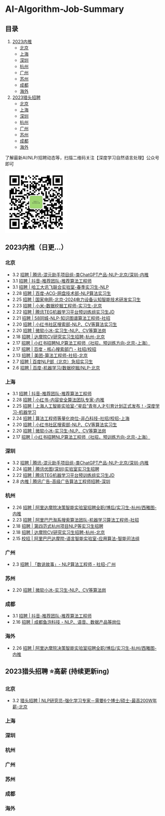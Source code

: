 # AI-Algorithm-Job-Summary
## 目录
1. [2023内推](#2023内推)
    - [北京](#2023内推-北京)
    - [上海](#2023内推-上海)
    - [深圳](#2023内推-深圳)
    - [杭州](#2023内推-杭州)
    - [广州](#2023内推-广州)
    - [苏州](#2023内推-苏州)
    - [成都](#2023内推-成都)
    - [海外](#2023内推-海外)
2. [2023猎头招聘](#2023猎头招聘)
    - [北京](#2023猎头招聘-北京)
    - [上海](#2023猎头招聘-上海)
    - [深圳](#2023猎头招聘-深圳)
    - [杭州](#2023猎头招聘-杭州)
    - [广州](#2023猎头招聘-广州)
    - [苏州](#2023猎头招聘-苏州)
    - [成都](#2023猎头招聘-成都)
    - [海外](#2023猎头招聘-海外)

了解最新AI/NLP/招聘动态等，扫描二维码关注【深度学习自然语言处理】公众号即可

<img src="img/公众号二维码.jpg" width = "200" height = "200" alt="每天推送NLP等先关知识~" align=center />

## <span id="2023内推">2023内推（日更...）</span>
### <span id="2023内推-北京">北京</span>
- 3.2 [招聘 | 腾讯-混元助手项目组-类ChatGPT产品-NLP-北京/深圳-内推](https://mp.weixin.qq.com/s/3zNKbx1VVHzUGeNhfRytPA)
- 3.1 [招聘 | 抖音-推荐团队-推荐算法工程师](https://mp.weixin.qq.com/s/4QDegw93NQzJ2F_uJMOQ2w)
- 3.1 [招聘 | 哈工大讯飞联合实验室-春季实习生-NLP](https://mp.weixin.qq.com/s/VPicbA2EuxD9EgoxECz2Kg)
- 2.28 [招聘 | 百度-ACG-网盘技术部-NLP算法实习生](https://mp.weixin.qq.com/s/k6VLxH11Y9ahc1JHe6X5VQ)
- 2.25 [招聘 | 国家电网-北京-2024电力设备认知智能技术研发实习生](https://mp.weixin.qq.com/s/a9jbhzAWWG_R8QAgydi_GQ)
- 2.23 [招聘 | 小米-数据挖掘工程师-实习生-北京](https://mp.weixin.qq.com/s/st8T7n6hE7D7SaSGynjL-Q)
- 2.22 [招聘 | 腾讯TEG机器学习平台预训练组实习生JD](https://mp.weixin.qq.com/s/mgUHycAfCGo16gGKiRMdBg)
- 2.21 [招聘 | 58同城-NLP-知识图谱算法工程师-社招](https://mp.weixin.qq.com/s/dNimoglqy-j8ha_0zwgqVQ)
- 2.20 [招聘 | 小红书社区搜索部-NLP、CV等算法实习生](https://mp.weixin.qq.com/s/EGp8O1UYfsV7IEr2REqO8A)
- 2.20 [招聘 | 微软小冰-实习生-NLP、CV等算法岗](https://mp.weixin.qq.com/s/ORcyGG7jLIJD0_HAyzI2Qg)
- 2.18 [招聘 | 达摩院CV研究实习生招聘-杭州-北京](https://mp.weixin.qq.com/s/1fspot_IKshxBm14KzmjhQ)
- 2.17 [招聘 | 小红书招聘NLP算法工程师（社招，预训练方向-北京-上海）](https://mp.weixin.qq.com/s/BmDo14pC685CGX4MVLlX-g)
- 2.17 [招聘 | 百度 - 核心搜索部门 - 社招/校招](https://mp.weixin.qq.com/s/EEZ0BTPof3YS2PcAP_w7pw)
- 2.13 [招聘 | 美团-算法工程师-社招-北京](https://mp.weixin.qq.com/s/4qKV9fhEtFX9ii5BcSf9iA)
- 2.7 [招聘 | 百度NLP部（北京）急招实习生](https://mp.weixin.qq.com/s/3fxvojbadIKaHdZRpCvkQw)
- 2.6 [招聘 | 百度-机器学习/数据挖掘/NLP-北京](https://mp.weixin.qq.com/s/6AaSRlod7kFeSCUpMRs6rQ)

### <span id="2023内推-上海">上海</span>
- 3.1 [招聘 | 抖音-推荐团队-推荐算法工程师](https://mp.weixin.qq.com/s/4QDegw93NQzJ2F_uJMOQ2w)
- 2.28 [招聘 | 小红书-内容安全算法团队专家-内推](https://mp.weixin.qq.com/s/N5ZEMHdfGEHFUasdKB5Bdw)
- 2.25 [招聘 | 上海人工智能实验室-“星启”青年人才引育计划正式发布！-深度学习-机器学习](https://mp.weixin.qq.com/s/KebQOOLEZun91p7ZGsaW4Q)
- 2.24 [招聘 | 算法工程师等量化岗位-非凸科技-社招/校招-上海](https://mp.weixin.qq.com/s/Fc1TW846p1DQ8sndI_LSFg)
- 2.20 [招聘 | 小红书社区搜索部-NLP、CV等算法实习生](https://mp.weixin.qq.com/s/EGp8O1UYfsV7IEr2REqO8A)
- 2.20 [招聘 | 微软小冰-实习生-NLP、CV等算法岗](https://mp.weixin.qq.com/s/ORcyGG7jLIJD0_HAyzI2Qg)
- 2.17 [招聘 | 小红书招聘NLP算法工程师（社招，预训练方向-北京-上海）](https://mp.weixin.qq.com/s/BmDo14pC685CGX4MVLlX-g)

### <span id="2023内推-深圳">深圳</span>
- 3.2 [招聘 | 腾讯-混元助手项目组-类ChatGPT产品-NLP-北京/深圳-内推](https://mp.weixin.qq.com/s/3zNKbx1VVHzUGeNhfRytPA)
- 2.24 [招聘 | 腾讯优图(深圳)实验室实习生招聘](https://mp.weixin.qq.com/s/_4ZeQoq_ch110iev78ZC9g)
- 2.22 [招聘 | 腾讯TEG机器学习平台预训练组实习生JD](https://mp.weixin.qq.com/s/mgUHycAfCGo16gGKiRMdBg)
- 2.8 [内推 | 腾讯广告-高级广告算法工程师招聘-深圳](https://mp.weixin.qq.com/s/91-BWaa7k640T9vDoMLYxQ)

### <span id="2023内推-杭州">杭州</span>
- 2.26 [招聘 | 阿里达摩院决策智能实验室招聘全职/博后/实习生-杭州/西雅图-内推](https://mp.weixin.qq.com/s/fOjY49zkPFLJLbumEulzCw)
- 2.23 [招聘 | 阿里巴巴淘系搜索算法团队-机器学习算法工程师-社招](https://mp.weixin.qq.com/s/e0wygyE0bpn8_4TauAS98w)
- 2.18 [招聘 | 第四范式杭州项目NLP等实习生招聘](https://mp.weixin.qq.com/s/6EZl8_3-zDsXMAm4RFt5EA)
- 2.18 [招聘 | 达摩院CV研究实习生招聘-杭州-北京](https://mp.weixin.qq.com/s/1fspot_IKshxBm14KzmjhQ)
- 2.15 [校招 | 阿里巴巴达摩院-语言智能实验室-应用算法-智能司法组](https://mp.weixin.qq.com/s/AbDXNuZBwL8t9FZBIVGLog)

### <span id="2023内推-广州">广州</span>
- 2.3 [招聘 | 「数说故事」- NLP算法工程师 - 社招-广州](https://mp.weixin.qq.com/s/PwIXUfm8jK-Ogq5ZkIPcTw)

### <span id="2023内推-苏州">苏州</span>
- 2.20 [招聘 | 微软小冰-实习生-NLP、CV等算法岗](https://mp.weixin.qq.com/s/ORcyGG7jLIJD0_HAyzI2Qg)

### <span id="2023内推-成都">成都</span>
- 3.1 [招聘 | 抖音-推荐团队-推荐算法工程师](https://mp.weixin.qq.com/s/4QDegw93NQzJ2F_uJMOQ2w)
- 2.16 [招聘 | 成都鱼泡科技 - NLP、语音、数据产品等岗位](https://mp.weixin.qq.com/s/Z80PYn4h_LH8RXQKRqr4BQ)

### <span id="2023内推-海外">海外</span>
- 2.26 [招聘 | 阿里达摩院决策智能实验室招聘全职/博后/实习生-杭州/西雅图-内推](https://mp.weixin.qq.com/s/fOjY49zkPFLJLbumEulzCw)


## <span id="2023猎头招聘"> 2023猎头招聘 ⭐️高薪 (持续更新ing) </span>
### <span id="2023猎头招聘-北京">北京</span>
- 3.2 [猎头招聘 | NLP研究员-强化学习专家－需要6个博士/硕士-最高200W年薪-北京](https://mp.weixin.qq.com/s/LXG-dvvaedPmWB-hoEUQtg)

### <span id="2023猎头招聘-上海"></span>上海

### <span id="2023猎头招聘-深圳"></span>深圳

### <span id="2023猎头招聘-杭州"></span>杭州

### <span id="2023猎头招聘-广州"></span>广州

### <span id="2023猎头招聘-苏州"></span>苏州

### <span id="2023猎头招聘-成都"></span>成都

### <span id="2023猎头招聘-海外"></span>海外

